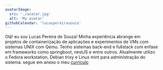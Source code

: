 ```yaml
---
avatarImage:
  src: './avatar.jpg'
  alt: 'My avatar'
githubCalendar: 'lucaspereirasouza'
---
```


Olá! eu sou Lucas Pereira de Souza!
Minha experiência abrange em projetos de containerização de aplicações e experimentos de VMs com sistemas UNIX com Qemu. Tenho sistemas back-end e fullstack com enfase em frameworks como springboot, nestJS e entre outros. Atualmente utilizo o Fedora workstation, Debian trixy e Linux mint para administração do sistema. segue em anexo o meu <a href="https://drive.google.com/file/d/10F0VpgGR81ofsBk_WWLVs9nme8xbFNu3/view" target="_blank">curriculo</a>
